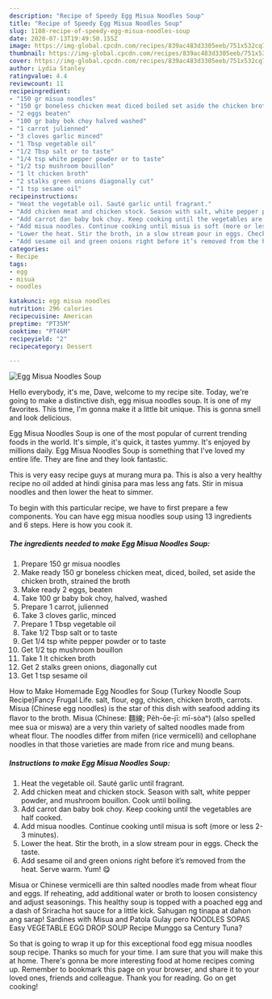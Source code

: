 ```yaml
---
description: "Recipe of Speedy Egg Misua Noodles Soup"
title: "Recipe of Speedy Egg Misua Noodles Soup"
slug: 1108-recipe-of-speedy-egg-misua-noodles-soup
date: 2020-07-13T19:49:50.155Z
image: https://img-global.cpcdn.com/recipes/839ac483d3305eeb/751x532cq70/egg-misua-noodles-soup-recipe-main-photo.jpg
thumbnail: https://img-global.cpcdn.com/recipes/839ac483d3305eeb/751x532cq70/egg-misua-noodles-soup-recipe-main-photo.jpg
cover: https://img-global.cpcdn.com/recipes/839ac483d3305eeb/751x532cq70/egg-misua-noodles-soup-recipe-main-photo.jpg
author: Lydia Stanley
ratingvalue: 4.4
reviewcount: 11
recipeingredient:
- "150 gr misua noodles"
- "150 gr boneless chicken meat diced boiled set aside the chicken broth strained the broth"
- "2 eggs beaten"
- "100 gr baby bok choy halved washed"
- "1 carrot julienned"
- "3 cloves garlic minced"
- "1 Tbsp vegetable oil"
- "1/2 Tbsp salt or to taste"
- "1/4 tsp white pepper powder or to taste"
- "1/2 tsp mushroom bouillon"
- "1 lt chicken broth"
- "2 stalks green onions diagonally cut"
- "1 tsp sesame oil"
recipeinstructions:
- "Heat the vegetable oil. Sauté garlic until fragrant."
- "Add chicken meat and chicken stock. Season with salt, white pepper powder, and mushroom bouillon. Cook until boiling."
- "Add carrot dan baby bok choy. Keep cooking until the vegetables are half cooked."
- "Add misua noodles. Continue cooking until misua is soft (more or less 2-3 minutes)."
- "Lower the heat. Stir the broth, in a slow stream pour in eggs. Check the taste."
- "Add sesame oil and green onions right before it’s removed from the heat. Serve warm. Yum! 😋"
categories:
- Recipe
tags:
- egg
- misua
- noodles

katakunci: egg misua noodles 
nutrition: 296 calories
recipecuisine: American
preptime: "PT35M"
cooktime: "PT46M"
recipeyield: "2"
recipecategory: Dessert

---
```



![Egg Misua Noodles Soup](https://img-global.cpcdn.com/recipes/839ac483d3305eeb/751x532cq70/egg-misua-noodles-soup-recipe-main-photo.jpg)

Hello everybody, it's me, Dave, welcome to my recipe site. Today, we're going to make a distinctive dish, egg misua noodles soup. It is one of my favorites. This time, I'm gonna make it a little bit unique. This is gonna smell and look delicious.

Egg Misua Noodles Soup is one of the most popular of current trending foods in the world. It's simple, it's quick, it tastes yummy. It's enjoyed by millions daily. Egg Misua Noodles Soup is something that I've loved my entire life. They are fine and they look fantastic.

This is very easy recipe guys at murang mura pa. This is also a very healthy recipe no oil added at hindi ginisa para mas less ang fats. Stir in misua noodles and then lower the heat to simmer.


To begin with this particular recipe, we have to first prepare a few components. You can have egg misua noodles soup using 13 ingredients and 6 steps. Here is how you cook it.

<!--inarticleads1-->

##### The ingredients needed to make Egg Misua Noodles Soup:

1. Prepare 150 gr misua noodles
1. Make ready 150 gr boneless chicken meat, diced, boiled, set aside the chicken broth, strained the broth
1. Make ready 2 eggs, beaten
1. Take 100 gr baby bok choy, halved, washed
1. Prepare 1 carrot, julienned
1. Take 3 cloves garlic, minced
1. Prepare 1 Tbsp vegetable oil
1. Take 1/2 Tbsp salt or to taste
1. Get 1/4 tsp white pepper powder or to taste
1. Get 1/2 tsp mushroom bouillon
1. Take 1 lt chicken broth
1. Get 2 stalks green onions, diagonally cut
1. Get 1 tsp sesame oil


How to Make Homemade Egg Noodles for Soup (Turkey Noodle Soup Recipe)Fancy Frugal Life. salt, flour, egg, chicken, chicken broth, carrots. Misua (Chinese egg noodles) is the star of this dish with seafood adding its flavor to the broth. Misua (Chinese: 麵線; Pe̍h-ōe-jī: mī-sòaⁿ) (also spelled mee sua or miswa) are a very thin variety of salted noodles made from wheat flour. The noodles differ from mifen (rice vermicelli) and cellophane noodles in that those varieties are made from rice and mung beans. 

<!--inarticleads2-->

##### Instructions to make Egg Misua Noodles Soup:

1. Heat the vegetable oil. Sauté garlic until fragrant.
1. Add chicken meat and chicken stock. Season with salt, white pepper powder, and mushroom bouillon. Cook until boiling.
1. Add carrot dan baby bok choy. Keep cooking until the vegetables are half cooked.
1. Add misua noodles. Continue cooking until misua is soft (more or less 2-3 minutes).
1. Lower the heat. Stir the broth, in a slow stream pour in eggs. Check the taste.
1. Add sesame oil and green onions right before it’s removed from the heat. Serve warm. Yum! 😋


Misua or Chinese vermicelli are thin salted noodles made from wheat flour and eggs. If reheating, add additional water or broth to loosen consistency and adjust seasonings. This healthy soup is topped with a poached egg and a dash of Sriracha hot sauce for a little kick. Sahugan ng tinapa at dahon ang sarap! Sardines with Misua and Patola Gulay pero NOODLES SOPAS Easy VEGETABLE EGG DROP SOUP Recipe Munggo sa Century Tuna? 

So that is going to wrap it up for this exceptional food egg misua noodles soup recipe. Thanks so much for your time. I am sure that you will make this at home. There's gonna be more interesting food at home recipes coming up. Remember to bookmark this page on your browser, and share it to your loved ones, friends and colleague. Thank you for reading. Go on get cooking!

